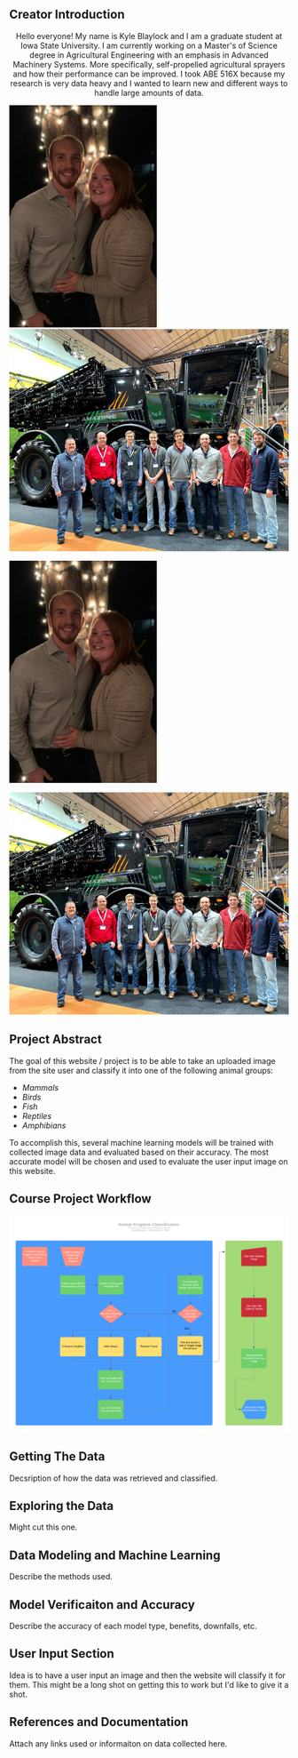 ## Creator Introduction

<div align="center">  
   
Hello everyone! My name is Kyle Blaylock and I am a graduate student at Iowa State University. I am currently working on a Master's of Science degree in Agricultural Engineering with an emphasis in Advanced Machinery Systems. More specifically, self-propelled agricultural sprayers and how their performance can be improved. I took ABE 516X because my research is very data heavy and I wanted to learn new and different ways to handle large amounts of data.
   
</div>


<img src="IMG_0303.jpg" height="400" /> <img src="IMG_0413.jpg" height="400" />


<p align="left">
  <img height="400" src="IMG_0303.jpg">
<p align="right">
  <img height="400" src="IMG_0413.jpg">
</p>

## Project Abstract
  
The goal of this website / project is to be able to take an uploaded image from the site user and classify it into one of the following animal groups:

  - *Mammals*
  - *Birds*
  - *Fish*
  - *Reptiles*
  - *Amphibians*
  
To accomplish this, several machine learning models will be trained with collected image data and evaluated based on their accuracy.
The most accurate model will be chosen and used to evaluate the user input image on this website.

## Course Project Workflow

<p align="center">
  <img width="1000" src="Animal%20Kingdom%20Classification.png">
</p>

## Getting The Data

Decsription of how the data was retrieved and classified.

## Exploring the Data

Might cut this one.

## Data Modeling and Machine Learning
  
Describe the methods used.

## Model Verificaiton and Accuracy

Describe the accuracy of each model type, benefits, downfalls, etc.

## User Input Section

Idea is to have a user input an image and then the website will classify it for them.
This might be a long shot on getting this to work but I'd like to give it a shot.

## References and Documentation

Attach any links used or informaiton on data collected here.
